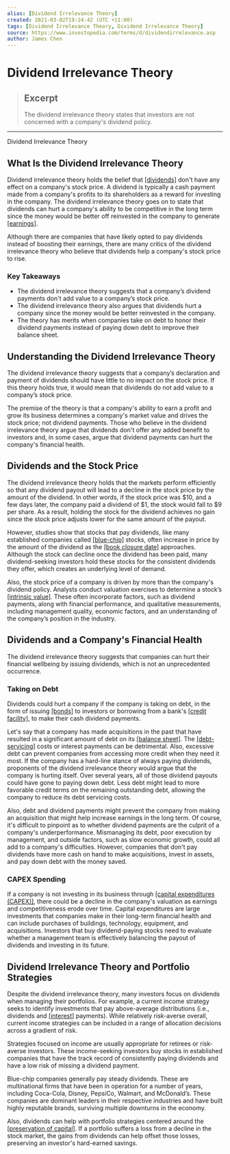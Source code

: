 ```yaml
---
alias: [Dividend Irrelevance Theory]
created: 2021-03-02T19:24:42 (UTC +11:00)
tags: [Dividend Irrelevance Theory, Dividend Irrelevance Theory]
source: https://www.investopedia.com/terms/d/dividendirrelevance.asp
author: James Chen
---
```


# Dividend Irrelevance Theory

> ## Excerpt
> The dividend irrelevance theory states that investors are not concerned with a company's dividend policy.

---

Dividend Irrelevance Theory
## What Is the Dividend Irrelevance Theory

Dividend irrelevance theory holds the belief that [[dividends]](https://www.investopedia.com/terms/d/dividend.asp) don't have any effect on a company's stock price. A dividend is typically a cash payment made from a company's profits to its shareholders as a reward for investing in the company. The dividend irrelevance theory goes on to state that dividends can hurt a company's ability to be competitive in the long term since the money would be better off reinvested in the company to generate [[earnings]](https://www.investopedia.com/terms/e/earnings.asp).

Although there are companies that have likely opted to pay dividends instead of boosting their earnings, there are many critics of the dividend irrelevance theory who believe that dividends help a company's stock price to rise.

### Key Takeaways

-   The dividend irrelevance theory suggests that a company’s dividend payments don't add value to a company’s stock price.
-   The dividend irrelevance theory also argues that dividends hurt a company since the money would be better reinvested in the company.
-   The theory has merits when companies take on debt to honor their dividend payments instead of paying down debt to improve their balance sheet.

## Understanding the Dividend Irrelevance Theory

The dividend irrelevance theory suggests that a company’s declaration and payment of dividends should have little to no impact on the stock price. If this theory holds true, it would mean that dividends do not add value to a company’s stock price.

The premise of the theory is that a company's ability to earn a profit and grow its business determines a company's market value and drives the stock price; not dividend payments. Those who believe in the dividend irrelevance theory argue that dividends don't offer any added benefit to investors and, in some cases, argue that dividend payments can hurt the company's financial health.

## Dividends and the Stock Price

The dividend irrelevance theory holds that the markets perform efficiently so that any dividend payout will lead to a decline in the stock price by the amount of the dividend. In other words, if the stock price was $10, and a few days later, the company paid a dividend of $1, the stock would fall to $9 per share. As a result, holding the stock for the dividend achieves no gain since the stock price adjusts lower for the same amount of the payout.

However, studies show that stocks that pay dividends, like many established companies called [[blue-chip]](https://www.investopedia.com/terms/b/bluechip.asp) stocks, often increase in price by the amount of the dividend as the [[book closure date]](https://www.investopedia.com/terms/b/bookclosure.asp) approaches. Although the stock can decline once the dividend has been paid, many dividend-seeking investors hold these stocks for the consistent dividends they offer, which creates an underlying level of demand.

Also, the stock price of a company is driven by more than the company's dividend policy. Analysts conduct valuation exercises to determine a stock’s [[intrinsic value]](https://www.investopedia.com/terms/i/intrinsicvalue.asp). These often incorporate factors, such as dividend payments, along with financial performance, and qualitative measurements, including management quality, economic factors, and an understanding of the company’s position in the industry.

## Dividends and a Company's Financial Health

The dividend irrelevance theory suggests that companies can hurt their financial wellbeing by issuing dividends, which is not an unprecedented occurrence.

### Taking on Debt

Dividends could hurt a company if the company is taking on debt, in the form of issuing [[bonds]](https://www.investopedia.com/terms/b/bond.asp) to investors or borrowing from a bank's [[credit facility]](https://www.investopedia.com/terms/c/creditfacility.asp), to make their cash dividend payments.

Let's say that a company has made acquisitions in the past that have resulted in a significant amount of debt on its [[balance sheet]](https://www.investopedia.com/terms/b/balancesheet.asp). The [[debt-servicing]](https://www.investopedia.com/terms/d/debtservice.asp) costs or interest payments can be detrimental. Also, excessive debt can prevent companies from accessing more credit when they need it most. If the company has a hard-line stance of always paying dividends, proponents of the dividend irrelevance theory would argue that the company is hurting itself. Over several years, all of those dividend payouts could have gone to paying down debt. Less debt might lead to more favorable credit terms on the remaining outstanding debt, allowing the company to reduce its debt servicing costs.

Also, debt and dividend payments might prevent the company from making an acquisition that might help increase earnings in the long term. Of course, it's difficult to pinpoint as to whether dividend payments are the culprit of a company's underperformance. Mismanaging its debt, poor execution by management, and outside factors, such as slow economic growth, could all add to a company's difficulties. However, companies that don't pay dividends have more cash on hand to make acquisitions, invest in assets, and pay down debt with the money saved.

### CAPEX Spending

If a company is not investing in its business through [[capital expenditures (CAPEX)]](https://www.investopedia.com/terms/c/capitalexpenditure.asp), there could be a decline in the company's valuation as earnings and competitiveness erode over time. Capital expenditures are large investments that companies make in their long-term financial health and can include purchases of buildings, technology, equipment, and acquisitions. Investors that buy dividend-paying stocks need to evaluate whether a management team is effectively balancing the payout of dividends and investing in its future.

## Dividend Irrelevance Theory and Portfolio Strategies

Despite the dividend irrelevance theory, many investors focus on dividends when managing their portfolios. For example, a current income strategy seeks to identify investments that pay above-average distributions (i.e., dividends and [[interest]](https://www.investopedia.com/terms/i/interest.asp) payments). While relatively risk-averse overall, current income strategies can be included in a range of allocation decisions across a gradient of risk.

Strategies focused on income are usually appropriate for retirees or risk-averse investors. These income-seeking investors buy stocks in established companies that have the track record of consistently paying dividends and have a low risk of missing a dividend payment.

Blue-chip companies generally pay steady dividends. These are multinational firms that have been in operation for a number of years, including Coca-Cola, Disney, PepsiCo, Walmart, and McDonald’s. These companies are dominant leaders in their respective industries and have built highly reputable brands, surviving multiple downturns in the economy.

Also, dividends can help with portfolio strategies centered around the [[preservation of capital]](https://www.investopedia.com/terms/p/preservationofcapital.asp). If a portfolio suffers a loss from a decline in the stock market, the gains from dividends can help offset those losses, preserving an investor's hard-earned savings.
